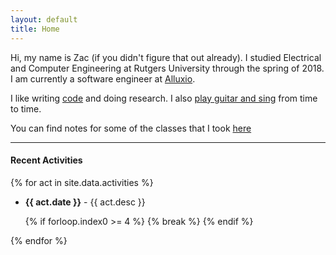 ```yaml
---
layout: default
title: Home
---
```


Hi, my name is Zac (if you didn't figure that out already). I studied Electrical and Computer Engineering at Rutgers University through the spring of 2018. I am currently a software engineer at [Alluxio](https://alluxio.com).

I like writing [code](https://github.com/zacblanco) and doing research. I also [play guitar and sing](https://soundcloud.com/zac-blanco) from time to time.

You can find notes for some of the classes that I took [here](education/)

--- 


#### Recent Activities

{% for act in site.data.activities %}

* **{{  act.date }}** - {{ act.desc }}

    {% if forloop.index0 >= 4 %}
        {% break %}
    {% endif %}

{% endfor %}